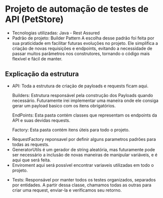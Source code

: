 # Projeto de automação de testes de API (PetStore) 
- Tecnologias utilizadas: Java - Rest Assured
- Padrão de projeto: Builder Pattern
A escolha desse padrão foi feita por sua praticidade em facilitar futuras evoluções no projeto. Ele simplifica a criação de novas requisições e endpoints, evitando a necessidade de passar muitos parâmetros nos construtores, tornando o código mais flexível e fácil de manter.


## Explicação da estrutura
* API: Toda a estrutura de criação de payloads e requests ficam aqui. 

     Builders: Estrutura responsável pela construção dos Payloads quando necessário. Futuramente irei implementar uma maneira onde ele consiga gerar um payload basico com os itens obrigatórios. 

     EndPoints: Esta pasta contém classes que representam os endpoints da API e suas devidas requests.
  
     Factory: Esta pasta contém itens úteis para todo o projeto.


- RequestFactory reponsavel por definir alguns parametros padrões para todas as requests.
- GeneratorUtils é um gerador de string aleatória, mas futuramente pode ser necessário a inclusão de novas maneiras de manipular variáveis, e é aqui que será feita.
- Enviroment aqui será possível encontrar variaveis utilizadas em todo o projeto.
* Tests: Responsável por manter todos os testes organizados, separados por entidades. A partir dessa classe, chamamos todas as outras para criar uma request, enviar-la e verificamos seu retorno.
#






